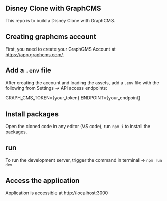 ## Disney Clone with GraphCMS

This repo is to build a Disney Clone with GraphCMS.

## Creating graphcms account

First, you need to create your GraphCMS Account at https://app.graphcms.com/.

## Add a `.env` file

After creating the account and loading the assets, add a `.env` file with the following from Settings -> API access endpoints:

GRAPH_CMS_TOKEN={your_token}
ENDPOINT={your_endpoint}

## Install packages 

Open the cloned code in any editor (VS code), run `npm i` to install the packages.

## run

To run the development server, trigger the command in terminal -> `npm run dev`

## Access the application
Application is accessible at http://localhost:3000
